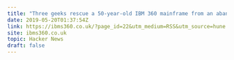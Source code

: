 ```yaml
---
title: "Three geeks rescue a 50-year-old IBM 360 mainframe from an abandoned building"
date: 2019-05-20T01:37:54Z
link: https://ibms360.co.uk/?page_id=22&utm_medium=RSS&utm_source=hune
site: ibms360.co.uk
topic: Hacker News
draft: false
---
```

